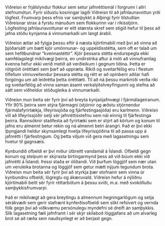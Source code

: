 Viðreisn er frjálslyndur flokkur sem setur jafnréttismál í forgrunn í allri stefnumótun. Fyrir síðustu kosningar lagði Viðreisn til að jafnlaunavottun yrði lögfest. Frumvarp þess efnis var samþykkt á Alþingi fyrir tilstuðlan Viðreisnar strax á fyrstu mánuðum sem flokkurinn var í ríkisstjórn. Lögfesting jafnlaunavottunar er eitt stærsta skref sem stigið hefur til þess að jafna stöðu kynjanna á vinnumarkaði um langt árabil.

Viðreisn ætlar að fylgja þessu eftir á næsta kjörtímabili með því að vinna að þjóðarsátt um bætt kjör umönnunar- og uppeldisstétta, sem oft er talað um sem hefðbundnar “kvennastéttir”. Kjör þessara stétta endurspegla ekki samfélagslegt mikilvægi þeirra, en undirstrika aftur á móti að vinnuframlag kvenna hefur ekki verið metið að verðleikum í gegnum tíðina. Þetta er rótgróið óréttlæti sem þarf að uppræta. Ríkið og sveitarfélög eru í flestum tilfellum vinnuveitendur þessara stétta og rétt er að opinberir aðilar hafi forgöngu um að leiðrétta þetta óréttlæti. Til að ná þessu markmiði verða ríki og sveitarfélög að vinna saman ásamt verkalýðshreyfingunni og stefna að sátt sem viðheldur stöðugleika á vinnumarkaði.

Viðreisn mun beita sér fyrir því að breyta kynjaójafnvægi í fjármálageiranum. Yfir 90% þeirra sem stýra fjármagni (stjórnir og æðstu stjórnendur fjármálafyrirtækja, lífeyrissjóða og fjárfestingasjóða) eru karlmenn. Viðreisn vill að lífeyrissjóðir setji sér jafnréttisstefnu sem nái einnig til fjárfestinga þeirra. Rannsóknir staðfesta að fyrirtæki sem er stýrt að körlum og konum til jafns eru almennt betur rekin og ná almennt betri árangri. Það er því ekki íþyngjandi heldur skynsamlegt hvetja lífeyrissjóðina til að passa upp á jafnrétti í fjárfestingum. Og þetta viljum við gera með lagasetningu sem hvetur til gagnsæis.

Kynbundið ofbeldi er því miður útbreitt vandamál á Íslandi. Ofbeldi gegn konum og stelpum er skýrasta birtingarmynd þess að við búum ekki við jafnrétti á Íslandi. Þessi staða er ólíðandi.
Við þurfum löggjöf sem nær utan um veruleika brotanna og löggjöf sem getur mætt nýjum tegundum brota. Viðreisn mun beita sér fyrir því að styrkja þær stofnanir sem vinna úr kynbundnu ofbeldi, lögreglu og ákæruvald. Viðreisn hefur á nýliðnu kjörtímabili beitt sér fyrir réttarbótum á þessu sviði, m.a. með svokölluðu samþykkisfrumvarpi.

Það er mikilvægt að gera breytingu á almennum hegningarlögum og setja sérákvæði sem gerir stafrænt kynferðisofbeldi sem slíkt refsivert og vernda fólk gegn því að viðkvæmu persónulegu myndefni sé dreift án samþykkis. Slík lagasetning fæli jafnframt í sér skýr skilaboð löggjafans að um alvarleg brot sé að ræða sem nauðsynlegt er að berjast gegn.
